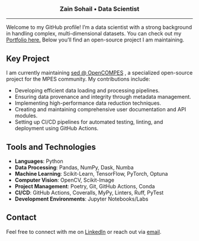

<h3 align="center">Zain Sohail • Data Scientist</h3>

---

Welcome to my GitHub profile! I’m a data scientist with a strong background in handling complex, multi-dimensional datasets. You can check out my [Portfolio here.](https://www.zainsohail.com/) Below you’ll find an open-source project I am maintaining.

## Key Project

I am currently maintaining [sed @ OpenCOMPES](https://github.com/OpenCOMPES/sed) , a specialized open-source project for the MPES community. My contributions include:

- Developing efficient data loading and processing pipelines.
- Ensuring data provenance and integrity through metadata management.
- Implementing high-performance data reduction techniques.
- Creating and maintaining comprehensive user documentation and API modules.
- Setting up CI/CD pipelines for automated testing, linting, and deployment using GitHub Actions.

## Tools and Technologies

- **Languages**: Python
- **Data Processing**: Pandas, NumPy, Dask, Numba
- **Machine Learning**: Scikit-Learn, TensorFlow, PyTorch, Optuna
- **Computer Vision**: OpenCV, Scikit-Image
- **Project Management**: Poetry, Git, GitHub Actions, Conda
- **CI/CD**: GitHub Actions, Coveralls, MyPy, Linters, Ruff, PyTest
- **Development Environments**: Jupyter Notebooks/Labs

## Contact

Feel free to connect with me on [LinkedIn](https://www.linkedin.com/in/sohail-zain) or reach out via [email](mailto:contact@zainsohail.com).
